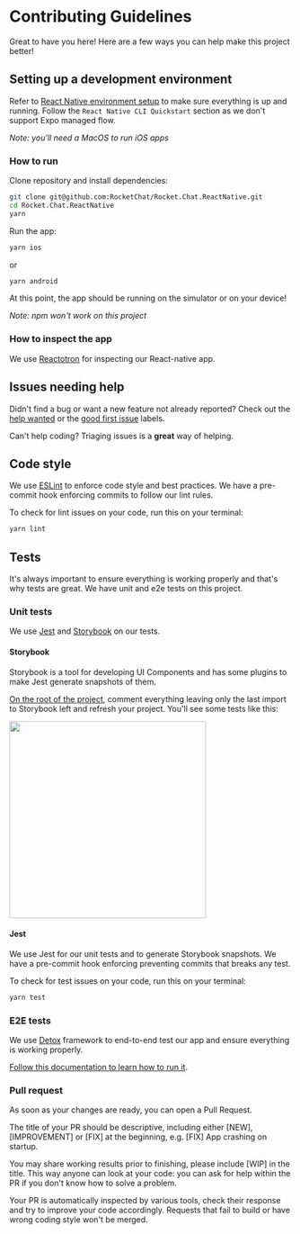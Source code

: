 # Contributing Guidelines 

Great to have you here! Here are a few ways you can help make this project better!

## Setting up a development environment

Refer to [React Native environment setup](https://reactnative.dev/docs/environment-setup) to make sure everything is up and running.
Follow the `React Native CLI Quickstart` section as we don't support Expo managed flow.

*Note: you'll need a MacOS to run iOS apps*

### How to run

Clone repository and install dependencies:
```sh
git clone git@github.com:RocketChat/Rocket.Chat.ReactNative.git
cd Rocket.Chat.ReactNative
yarn
```

Run the app:
```sh
yarn ios
```

or

```sh
yarn android
```

At this point, the app should be running on the simulator or on your device!

*Note: npm won't work on this project*

### How to inspect the app

We use [Reactotron](https://github.com/infinitered/reactotron) for inspecting our React-native app.

## Issues needing help

Didn't find a bug or want a new feature not already reported? Check out the [help wanted](https://github.com/RocketChat/Rocket.Chat.ReactNative/issues?q=is%3Aissue+is%3Aopen+label%3A%22%F0%9F%91%8B+help+wanted%22) or the [good first issue](https://github.com/RocketChat/Rocket.Chat.ReactNative/issues?q=is%3Aissue+is%3Aopen+label%3A%22%F0%9F%8D%AD+good+first+issue%22) labels.

Can't help coding? Triaging issues is a **great** way of helping.

## Code style

We use [ESLint](https://eslint.org/) to enforce code style and best practices. We have a pre-commit hook enforcing commits to follow our lint rules.

To check for lint issues on your code, run this on your terminal:

```sh
yarn lint
```

## Tests

It's always important to ensure everything is working properly and that's why tests are great. We have unit and e2e tests on this project.

### Unit tests

We use [Jest](https://jestjs.io/) and [Storybook](https://storybook.js.org/) on our tests.

#### Storybook

Storybook is a tool for developing UI Components and has some plugins to make Jest generate snapshots of them.

[On the root of the project](https://github.com/RocketChat/Rocket.Chat.ReactNative/blob/develop/index.js#L24), comment everything leaving only the last import to Storybook left  and refresh your project.
You'll see some tests like this:

<img src="https://user-images.githubusercontent.com/804994/89677725-56393200-d8c4-11ea-84b0-213be1d24e98.png" width="350" />

#### Jest

We use Jest for our unit tests and to generate Storybook snapshots. We have a pre-commit hook enforcing preventing commits that breaks any test.

To check for test issues on your code, run this on your terminal:

```sh
yarn test
```

### E2E tests

We use [Detox](https://github.com/wix/Detox) framework to end-to-end test our app and ensure everything is working properly.

[Follow this documentation to learn how to run it](https://github.com/RocketChat/Rocket.Chat.ReactNative/blob/develop/e2e).

### Pull request

As soon as your changes are ready, you can open a Pull Request.

The title of your PR should be descriptive, including either [NEW], [IMPROVEMENT] or [FIX] at the beginning, e.g. [FIX] App crashing on startup.

You may share working results prior to finishing, please include [WIP] in the title. This way anyone can look at your code: you can ask for help within the PR if you don't know how to solve a problem.

Your PR is automatically inspected by various tools, check their response and try to improve your code accordingly. Requests that fail to build or have wrong coding style won't be merged.

